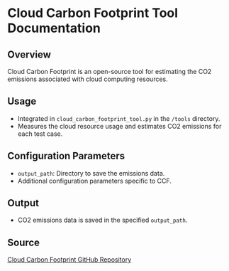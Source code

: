 # Cloud Carbon Footprint Tool Documentation

## Overview
Cloud Carbon Footprint is an open-source tool for estimating the CO2 emissions associated with cloud computing resources.

## Usage
- Integrated in `cloud_carbon_footprint_tool.py` in the `/tools` directory.
- Measures the cloud resource usage and estimates CO2 emissions for each test case.

## Configuration Parameters
- `output_path`: Directory to save the emissions data.
- Additional configuration parameters specific to CCF.

## Output
- CO2 emissions data is saved in the specified `output_path`.

## Source
[Cloud Carbon Footprint GitHub Repository](https://github.com/GreenAlgorithms/green-algorithms-tool)
